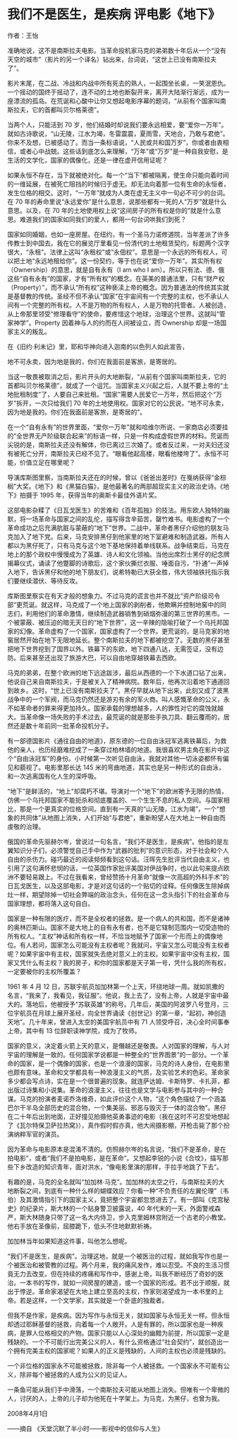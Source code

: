 # 我们不是医生，是疾病 评电影《地下》

作者：王怡

准确地说，这不是南斯拉夫电影。当革命投机家马克的弟弟数十年后从一个“没有天空的城市”（影片的另一个译名）钻出来，台词说，“这世上已没有南斯拉夫了”。

影片末尾，在二战、冷战和内战中所有死去的熟人，一起围坐长桌，一笑泯恩仇。一个摇动的国终于摇动了，连不动的土地也断裂开来，离开大陆渐行渐远，成为一座漂流的孤岛。在荒诞和心酸中让你又想起电影序幕的题词，“从前有个国家叫南斯拉夫，它的首都叫贝尔格莱德”。

当两个人，只能活到 70 岁，他们结婚时却说我们要永远相爱，要“爱你一万年”。就如古诗歌说，“山无陵，江水为竭，冬雷震震，夏雨雪，天地合，乃敢与君绝”。你来不及想，已被感动了。而当一条标语说，“人民或共和国万岁”，你或者由衷相信，或者心中战兢。这些话到底怎么来理解，“万年”或“万岁”是一种自我安慰，是生活的文学化，国家的偶像化，还是一律在虚开信用证呢？

如果永恒不存在，当下就被绝对化。每一个“当下”都被隔离，使生命只能向着时间的一维延展，在被死亡阻挡的时候归于虚无。却无法向着那一位有生命的永恒者，发生位格的相交。这时，“一万年”就成为人类在虚无主义中一句必不可少的台词。在 70 年的寿命里说“永远爱你”是什么意思，说那些都有一死的人“万岁”就是什么意思。以及，在 70 年的土地使用权上说“这间房子的所有权是你的”就是什么意思。难道我们的国家如同我们的爱人，都用一句台词哄我们到死？

国家如同婚姻，也如一座房屋。在纽约，有一个圣马力诺修道院，当年差派了许多传教士到中国去。我在它的展览厅里看见一份清代的土地租赁契约，标题两个汉字很大，“永租”。法律上这叫“永租权”或“永佃权”。意思是一个永远的所有权人，可以把土地“永远地租给你”。这一份契约，等于也在说“爱你一万年”。其实所有权（Ownership）的意思，就是自有永有（I am who I am）。所以只有法、德、俄这些“自有永有”的国家，才有“所有权”的概念。在英美的普通法里，只有“财产权（Property）”，而不承认“所有权”这种亵渎上帝的概念。因为普通法的传统其实就是基督教的传统。圣经不但不承认“国家”在宇宙间有一个完整的主权，也不承认人间有一个完整的所有权。人不是万物的所有权人，人是万物的托管者。人被创造，从上帝那里领受“修理看守”的使命，要疼惜这个地球，治理这个世界。这就叫“管家神学”。Property 因着神与人的约而在人间被设立，而 Ownership 却是一场国家主义的叛乱。

在《旧约·利未记》里，耶和华神向进入迦南的以色列人如此宣告，

地不可永卖，因为地是我的，你们在我面前是客旅，是寄居的。

当这一敬畏被取消之后，影片开头的大地断裂，“从前有个国家叫南斯拉夫，它的首都叫贝尔格莱德”，就成了一个诅咒。当国家主义兴起之后，人就不要上帝的“土地批租制度”了，人要自己来批租。“国家”需要人民爱它一万年，然后把这个“万岁”拆开，一次只给我们 70 年的土地使用权。国家对它的公民说，“地不可永卖，因为地是我的。你们在我面前是客旅，是寄居的”。

在一个“自有永有”的世界里面，“爱你一万年”就和哈维尔所说、一家商店必须要挂的“全世界无产阶级联合起来”的标语一样，只是一件构成虚假世界的材料。荒诞而尖锐的是，南斯拉夫还没有解体，你已离过三次婚了。或者反过来，一对夫妇还没有被死亡分开，南斯拉夫已经不见了。“眼看他起高楼，眼看他楼垮了”。永恒不可能，价值立足在哪里呢？

导演库斯图里察，当南斯拉夫还在的时候，曾以《爸爸出差时》在戛纳获得“金棕榈”大奖。《地下》和《黑猫白猫》，是他最著名的两部超现实主义的政治史诗。《地下》拍摄于 1995 年，获得当年的奥斯卡最佳外语片奖。

这部电影杂糅了《日瓦戈医生》的苦难和《百年孤独》的技法。用东欧人独特的幽默，将一场革命与国家之间的乱伦，描写得含辛茹苦，罄竹难书。电影虚构了一个革命成功之后充满肮脏与蒙蔽的“地下”世界。二战中，革命者黑仔介绍他的朋友马克加入了地下党。后来，马克安排黑仔到他家里的地下室避难和制造武器。所有人都以为黑仔死了，只有马克与这个地下基地保持着单线联系。战争结束后，马克在地上的那个政权中慢慢成为了英雄、诗人和文化领袖。当他出席烈士黑仔的纪念牌揭幕仪式，诵读了他蹩脚的诗歌后，这个家伙撕烂衣服、唾面自污，“扑通”一声掉入地下，告诉黑仔和他的地下朋友们，说希特勒已大获全胜，伟大领袖铁托指示我们要继续潜伏、等待反攻。

库斯图里察实在有天才般的想象力。不过马克的谎言也并不就比“资产阶级司令部”更荒诞。就这样，马克成了一个地上国家的剥削者，他欺瞒并控制地窖中的同志们，利用他们的革命激情，继续制造武器销售到硝烟弥漫的第三世界的黑市。一个被蒙蔽、被压迫的暗无天日的“地下世界”，这一辛辣的隐喻打破了一个乌托邦国家的幻像。革命虚构了一个国家，国家虚构了一个世界。更荒诞的，是马克家的地窖居然开始在地下无限地延长。整个南斯拉夫的地下都被挖空了。无数的黑仔甚至把地下世界挖到了国界以外。铁幕下的东欧，地下四通八达，无需签证，没有边防。后来甚至还出现了旅游大巴，可以自由地穿越铁幕去西欧。

马克的弟弟，在整个欧洲的地下远途跋涉，最后从西德的一个下水道口钻了出来，他说自己来自南斯拉夫，于是被关入了精神病院。数年后，他再次沿着地下通道回到故乡。这时，“世上已没有南斯拉夫了”。黑仔早就从地下出来，此刻又成了波黑战争中的一个军阀，而马克仍然还是游刃有余的军火商。叫人感慨革命的公义，永不如革命者的罪来得更加持久。国家承载的理想越多，人的罪性对它的腐蚀就越大。当革命像一场失败的手术过去，最荒诞的就是那些手执刀具、翻云覆雨的，居然还是数十年前同一批革命投机分子。

有一部德国影片《通往自由的地道》，原东德的一位自由泳冠军逃离铁幕后，为救他的亲人，也历经磨难挖成了一条穿过柏林墙的地道。我很喜欢男主角在影片中这个“自由泳冠军”的身份。小时候第一次听见自由泳，我就对其他一切泳姿都怀有偏见和藐视了。电影里那长达 145 米的弯曲地道，其实也是另一种形式的自由泳，和一次逃离国有化人生的深呼吸。

“地下”是鲜活的，“地上”却腐朽不堪。导演对一个“地下”的欧洲寄予无限的热情，仿佛一个乌托邦国家不能扼杀和彻底覆盖的、一个生生不息的私人空间。与国家相比，那是一个更真实的位格空间。直到有一天真的“山无陵，江水为竭”，一个“想象的共同体”从地图上消失，人们开始“与君绝”，重新盼望人在大地上一种自由而虔敬的治理。

俄国的革命先驱赫尔岑，曾说过一句名言，“我们不是医生，是疾病”。他指的是左翼知识分子们，必须警觉自己手中作为“武器的批判”的意识形态，对于社会和个人自由的杀伤力。碰巧最近的阅读频频看到这句话。汪晖先生批评当代自由主义，也引用了这句满怀悲悯的话，一位英国作家批评美国对伊战争时，也以此句来提点欧洲不要轻易跟上。不过在我看来，曾经赞扬十月革命“就像一次高超的外科手术”的日瓦戈医生，以及这部电影，才是对这句话的一个贴切的诠释。任何像医生除掉病灶一样，期望除掉一切社会弊端的政治念头，任何在这一念头指引下的社会革命与国家理想，都将落入这句自白。

国家是一种有限的医疗，而不是全权者的拯救。是一个病人的共和国，而不是诸神的奥林匹斯山。国家不是大地上的自有永有者，也不是它辖制范围内一切受造物的所有权人。“主权”神话和所有权一样，不恰当地赋予了国家一个形而上的偶像地位。有人若问，国家怎么可能没有主权者呢？我就问，宇宙又怎么可能没有主权者呢？如果宇宙中有主权，国家就失去绝对意义上的主权。如果宇宙中没有主权，国家又凭什么有主权？我的房子，和你的国家都是天子第一号，凭什么我的所有权，一定要被你的主权所覆盖？

1961 年 4 月 12 日，苏联宇航员加加林第一个上天，环绕地球一周。就如凯撒的名言，“我来了，我看见，我征服”。他说，我上去了，没有上帝，人就是宇宙中最大的。落地后，他被授予“苏联英雄”的称号。几年后，美国的阿波罗八号登月，三位宇航员在月球上展开圣经，向全世界诵读《创世记》的第一章，“起初，神创造天地”。几十年来，曾进入太空的美国宇航员中有 71 人领受呼召，决心全时间事奉上帝。其中有 13 位辞职读神学院，成为了牧师。

国家的意义，决定着火箭上天的意义，是僭越还是敬畏。人对国家的理解，与人对宇宙的理解是一致的。任何国家学说都是一种整全的“世界图景”的一部分。一个革命的国家，是一个偶像的国家，也是一个浪漫的国家，马克的诗人身份，在电影里也颇有意味。革命和文学都具有一种浪漫主义的气质，及实验艺术的色彩。革命家多少都会写点诗，实在是一个很普遍的现象。就连萨达姆、卡斯特罗、卡扎菲，都出版过诗集和小说集。革命的浪漫主义，往往也是文学与电影参与其中的一种合谋。马克的扮演者麦诺乔洛维奇，如此评价这个人物，“这个角色描绘了一个涵盖巴尔干半岛全部历史的混合物，一个集美丽、邪恶与毁灭于一体的混合物”。黑仔在二十年后出到地面，正好撞见拍摄他英勇事迹的电影（我在这时不可忍受地想起了《瓦尔特保卫萨拉热窝》），真作假时假亦真，他大闹摄影棚，开枪击毙了那个扮演纳粹军官的演员。

因为革命与电影原本是混淆不清的。仿照赫尔岑的名言说，“我们不是革命，是在拍电影”，或者“我们不是拍电影，是在革命”。又想起李锐的小说《合坟》，描写那些下乡改造的知识青年，面对洪水，“像电影里演的那样，手拉手地跳了下去”。

有趣的是，马克的全名就叫“加加林·马克”。加加林的太空之行，与南斯拉夫的大地断裂之间，到底有一种什么样的蝴蝶效应？你看一种“不负责任的左翼伦理”（韦伯）及其激情指引下的国家主义，竟把整个宇宙都忽悠进去了。有一部叫《克宫秘史》的纪录片，斯大林的一个贴身警卫披露说，40 年代末的一天，外面警戒森严，斯大林随身只带了这一名大内侍卫，步入克里姆林宫附近一个古老的小教堂。他右手放在圣像前，屈膝跪下，低头不住地默默祈祷。

加加林当年如果知道这件事，叫他怎么想呢。

“我们不是医生，是疾病”。治理这地，就是一个被医治的过程，就如我写作也是一个被医治和被管教的过程。两个月来，我的痛风发作，难以忍受。不良的生活习惯竟无力去改变。但在持续的疼痛和写作中，感谢上帝，叫我不断经历了奇妙的医治。一本书的写作，就如一间房屋的建造，或一个国家的形成。若不出于顺服，就出于悖逆。革命家渴望在大地上建立至高的主权，作家则渴望成为一本书里的上帝。若是这样，一个文学家，其实就是一个卧底的独裁者。

但我不是作家，是疾病。因为写作与永恒无关，就如国家与永恒无关一样。但永恒却透过耶稣基督的拯救，向着每一个人敞开。人是有罪的，所以国家也是一种疾病，是罪人位格相交的产物。国家只能以人心深处的幽黯为前提，所以国家一定是残缺的。一个不可能行出完美公义的人，有什么资格通过“社会契约”，就创造出一个拥有完美主权的国家呢？如果人的正义是残缺的，人间的主权也必须是残缺的。

一个非位格的国家永不可能被拯救，除非每一个人被拯救。一个国家永不可能有公义，除非每个被拯救的人成为公义的见证人。

一条鱼可能从我们手中滑落，一个南斯拉夫可能从地图上消失。但唯有一个卑微的人，讨厌的人，上帝的儿子却为他死在十字架上。为马克，为黑仔，也曾为我。

 

2008年4月1日

——摘自 《天堂沉默了半小时——影视中的信仰与人生》
